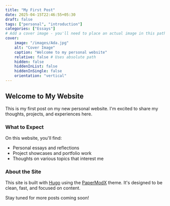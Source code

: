 ```yaml
---
title: "My First Post"
date: 2025-04-15T22:46:55+05:30
draft: false
tags: ["personal", "introduction"]
categories: ["Essays"]
# Add a cover image - you'll need to place an actual image in this path
cover:
    image: "/images/Ada.jpg"
    alt: "Cover Image"
    caption: "Welcome to my personal website"
    relative: false # Uses absolute path
    hidden: false
    hiddenInList: false
    hiddenInSingle: false
    orientation: "vertical"
---
```


## Welcome to My Website

This is my first post on my new personal website. I'm excited to share my thoughts, projects, and experiences here.

### What to Expect

On this website, you'll find:

- Personal essays and reflections
- Project showcases and portfolio work
- Thoughts on various topics that interest me

### About the Site

This site is built with [Hugo](https://gohugo.io/) using the [PaperModX](https://github.com/reorx/hugo-PaperModX) theme. It's designed to be clean, fast, and focused on content.

Stay tuned for more posts coming soon!
